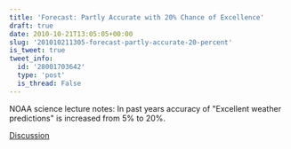 ```yaml
---
title: 'Forecast: Partly Accurate with 20% Chance of Excellence'
draft: true
date: 2010-10-21T13:05:05+00:00
slug: '201010211305-forecast-partly-accurate-20-percent'
is_tweet: true
tweet_info:
  id: '28001703642'
  type: 'post'
  is_thread: False
---
```




NOAA science lecture notes: In past years accuracy of "Excellent weather predictions" is increased from 5% to 20%.

[Discussion](https://x.com/sytelus/status/28001703642)
